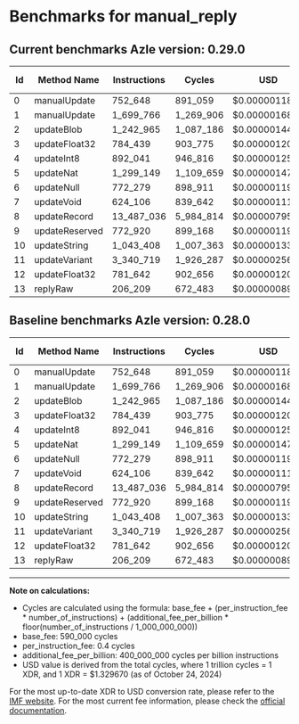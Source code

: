 # Benchmarks for manual_reply

## Current benchmarks Azle version: 0.29.0

| Id  | Method Name    | Instructions | Cycles    | USD           | USD/Million Calls | Change                     |
| --- | -------------- | ------------ | --------- | ------------- | ----------------- | -------------------------- |
| 0   | manualUpdate   | 752_648      | 891_059   | $0.0000011848 | $1.18             | <font color="red">0</font> |
| 1   | manualUpdate   | 1_699_766    | 1_269_906 | $0.0000016886 | $1.68             | <font color="red">0</font> |
| 2   | updateBlob     | 1_242_965    | 1_087_186 | $0.0000014456 | $1.44             | <font color="red">0</font> |
| 3   | updateFloat32  | 784_439      | 903_775   | $0.0000012017 | $1.20             | <font color="red">0</font> |
| 4   | updateInt8     | 892_041      | 946_816   | $0.0000012590 | $1.25             | <font color="red">0</font> |
| 5   | updateNat      | 1_299_149    | 1_109_659 | $0.0000014755 | $1.47             | <font color="red">0</font> |
| 6   | updateNull     | 772_279      | 898_911   | $0.0000011953 | $1.19             | <font color="red">0</font> |
| 7   | updateVoid     | 624_106      | 839_642   | $0.0000011164 | $1.11             | <font color="red">0</font> |
| 8   | updateRecord   | 13_487_036   | 5_984_814 | $0.0000079578 | $7.95             | <font color="red">0</font> |
| 9   | updateReserved | 772_920      | 899_168   | $0.0000011956 | $1.19             | <font color="red">0</font> |
| 10  | updateString   | 1_043_408    | 1_007_363 | $0.0000013395 | $1.33             | <font color="red">0</font> |
| 11  | updateVariant  | 3_340_719    | 1_926_287 | $0.0000025613 | $2.56             | <font color="red">0</font> |
| 12  | updateFloat32  | 781_642      | 902_656   | $0.0000012002 | $1.20             | <font color="red">0</font> |
| 13  | replyRaw       | 206_209      | 672_483   | $0.0000008942 | $0.89             | <font color="red">0</font> |

## Baseline benchmarks Azle version: 0.28.0

| Id  | Method Name    | Instructions | Cycles    | USD           | USD/Million Calls |
| --- | -------------- | ------------ | --------- | ------------- | ----------------- |
| 0   | manualUpdate   | 752_648      | 891_059   | $0.0000011848 | $1.18             |
| 1   | manualUpdate   | 1_699_766    | 1_269_906 | $0.0000016886 | $1.68             |
| 2   | updateBlob     | 1_242_965    | 1_087_186 | $0.0000014456 | $1.44             |
| 3   | updateFloat32  | 784_439      | 903_775   | $0.0000012017 | $1.20             |
| 4   | updateInt8     | 892_041      | 946_816   | $0.0000012590 | $1.25             |
| 5   | updateNat      | 1_299_149    | 1_109_659 | $0.0000014755 | $1.47             |
| 6   | updateNull     | 772_279      | 898_911   | $0.0000011953 | $1.19             |
| 7   | updateVoid     | 624_106      | 839_642   | $0.0000011164 | $1.11             |
| 8   | updateRecord   | 13_487_036   | 5_984_814 | $0.0000079578 | $7.95             |
| 9   | updateReserved | 772_920      | 899_168   | $0.0000011956 | $1.19             |
| 10  | updateString   | 1_043_408    | 1_007_363 | $0.0000013395 | $1.33             |
| 11  | updateVariant  | 3_340_719    | 1_926_287 | $0.0000025613 | $2.56             |
| 12  | updateFloat32  | 781_642      | 902_656   | $0.0000012002 | $1.20             |
| 13  | replyRaw       | 206_209      | 672_483   | $0.0000008942 | $0.89             |

---

**Note on calculations:**

- Cycles are calculated using the formula: base_fee + (per_instruction_fee \* number_of_instructions) + (additional_fee_per_billion \* floor(number_of_instructions / 1_000_000_000))
- base_fee: 590_000 cycles
- per_instruction_fee: 0.4 cycles
- additional_fee_per_billion: 400_000_000 cycles per billion instructions
- USD value is derived from the total cycles, where 1 trillion cycles = 1 XDR, and 1 XDR = $1.329670 (as of October 24, 2024)

For the most up-to-date XDR to USD conversion rate, please refer to the [IMF website](https://www.imf.org/external/np/fin/data/rms_sdrv.aspx).
For the most current fee information, please check the [official documentation](https://internetcomputer.org/docs/current/developer-docs/gas-cost#execution).
